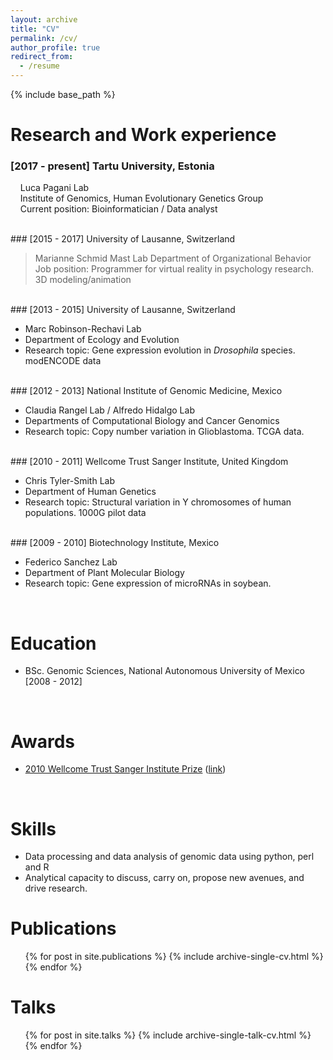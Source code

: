 ```yaml
---
layout: archive
title: "CV"
permalink: /cv/
author_profile: true
redirect_from:
  - /resume
---
```


{% include base_path %}

Research and Work experience
======

### [2017 - present] Tartu University, Estonia

&nbsp;&nbsp;&nbsp;&nbsp;Luca Pagani Lab  
&nbsp;&nbsp;&nbsp;&nbsp;Institute of Genomics, Human Evolutionary Genetics Group  
&nbsp;&nbsp;&nbsp;&nbsp;Current position: Bioinformatician / Data analyst  
  
<br/>
### [2015 - 2017] University of Lausanne, Switzerland

> Marianne Schmid Mast Lab
> Department of Organizational Behavior
> Job position: Programmer for virtual reality in psychology research. 3D modeling/animation
  
<br/>  
### [2013 - 2015] University of Lausanne, Switzerland
  
  * Marc Robinson-Rechavi Lab
  * Department of Ecology and Evolution 
  * Research topic: Gene expression evolution in _Drosophila_ species. modENCODE data

<br/>
### [2012 - 2013] National Institute of Genomic Medicine, Mexico

  * Claudia Rangel Lab / Alfredo Hidalgo Lab 
  * Departments of Computational Biology and Cancer Genomics
  * Research topic: Copy number variation in Glioblastoma. TCGA data.
  
<br/>
### [2010 - 2011] Wellcome Trust Sanger Institute, United Kingdom 

  * Chris Tyler-Smith Lab 
  * Department of Human Genetics
  * Research topic: Structural variation in Y chromosomes of human populations. 1000G pilot data

<br/>
### [2009 - 2010] Biotechnology Institute, Mexico 

  * Federico Sanchez Lab 
  * Department of Plant Molecular Biology
  * Research topic: Gene expression of microRNAs in soybean. 

<br/>

Education
======
* BSc. Genomic Sciences, National Autonomous University of Mexico [2008 - 2012]

<br/>

Awards
======
* [2010 Wellcome Trust Sanger Institute Prize](https://www.sanger.ac.uk/about/study/sanger-institute-prize-competition) ([link](https://www.sanger.ac.uk/about/study/sanger-institute-prize-competition))

<br/>


Skills
======

* Data processing and data analysis of genomic data using python, perl and R
* Analytical capacity to discuss, carry on, propose new avenues, and drive research.


Publications
======

  <ul>{% for post in site.publications %}
    {% include archive-single-cv.html %}
  {% endfor %}</ul>


Talks
======

 <ul>{% for post in site.talks %}
   {% include archive-single-talk-cv.html %}
 {% endfor %}</ul>



